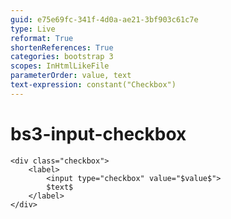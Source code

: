 ```yaml
---
guid: e75e69fc-341f-4d0a-ae21-3bf903c61c7e
type: Live
reformat: True
shortenReferences: True
categories: bootstrap 3
scopes: InHtmlLikeFile
parameterOrder: value, text
text-expression: constant("Checkbox")
---
```


# bs3-input-checkbox



```
<div class="checkbox">
    <label>
        <input type="checkbox" value="$value$">
        $text$
    </label>
</div>
```
